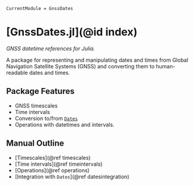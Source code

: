 ```@meta
CurrentModule = GnssDates
```

# [GnssDates.jl](@id index)

_GNSS datetime references for Julia._

A package for representing and manipulating dates and times from Global Navigation Satellite Systems (GNSS) and converting them to human-readable dates and times.

## Package Features

- GNSS timescales
- Time intervals
- Conversion to/from [`Dates`](https://docs.julialang.org/en/v1/stdlib/Dates/)
- Operations with datetimes and intervals.

## Manual Outline

- [Timescales](@ref timescales)
- [Time intervals](@ref timeintervals)
- [Operations](@ref operations)
- [Integration with `Dates`](@ref datesintegration)

